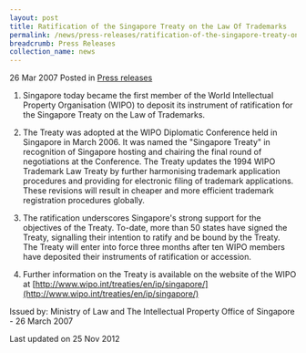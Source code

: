 ```yaml
---
layout: post
title: Ratification of the Singapore Treaty on the Law Of Trademarks
permalink: /news/press-releases/ratification-of-the-singapore-treaty-on-the-law-of-trademarks
breadcrumb: Press Releases
collection_name: news
---
```


26 Mar 2007 Posted in [Press releases](/news/press-releases)

1. Singapore today became the first member of the World Intellectual Property Organisation (WIPO) to deposit its instrument of ratification for the Singapore Treaty on the Law of Trademarks. 

2. The Treaty was adopted at the WIPO Diplomatic Conference held in Singapore in March 2006. It was named the "Singapore Treaty" in recognition of Singapore hosting and chairing the final round of negotiations at the Conference. The Treaty updates the 1994 WIPO Trademark Law Treaty by further harmonising trademark application procedures and providing for electronic filing of trademark applications. These revisions will result in cheaper and more efficient trademark registration procedures globally.

3. The ratification underscores Singapore's strong support for the objectives of the Treaty. To-date, more than 50 states have signed the Treaty, signalling their intention to ratify and be bound by the Treaty. The Treaty will enter into force three months after ten WIPO members have deposited their instruments of ratification or accession.

4. Further information on the Treaty is available on the website of the WIPO at [http://www.wipo.int/treaties/en/ip/singapore/](http://www.wipo.int/treaties/en/ip/singapore/)  
  
Issued by: Ministry of Law and The Intellectual Property Office of Singapore - 26 March 2007



<p class="right-side-updated">Last updated on 25 Nov 2012</p>
